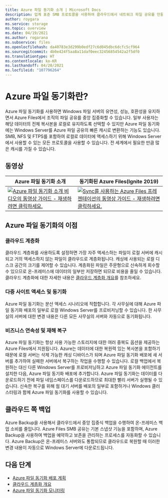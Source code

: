 ```yaml
---
title: Azure 파일 동기화 소개 | Microsoft Docs
description: 업계 표준 SMB 프로토콜을 사용하여 클라우드에서 네트워크 파일 공유를 만들고 사용할 수 있게 해주는 서비스인 Azure 파일 동기화를 간략히 설명합니다.
author: roygara
ms.service: storage
ms.topic: overview
ms.date: 04/19/2021
ms.author: rogarana
ms.subservice: files
ms.openlocfilehash: da40783e3d299b0edf27c6d045dbc6dcfc5cf964
ms.sourcegitcommit: 4b0e424f5aa8a11daf0eec32456854542a2f5df0
ms.translationtype: HT
ms.contentlocale: ko-KR
ms.lasthandoff: 04/20/2021
ms.locfileid: "107796264"
---
```

# <a name="what-is-azure-file-sync"></a>Azure 파일 동기화란?
Azure 파일 동기화를 사용하면 Windows 파일 서버의 유연성, 성능, 호환성을 유지하면서 Azure Files에서 조직의 파일 공유를 중앙 집중화할 수 있습니다. 일부 사용자는 해당 데이터의 전체 복사본을 로컬로 유지하도록 선택할 수 있지만 Azure 파일 동기화에는 Windows Server를 Azure 파일 공유의 빠른 캐시로 변환하는 기능도 있습니다. SMB, NFS 및 FTPS를 포함하여 로컬로 데이터에 액세스하기 위해 Windows Server에서 사용할 수 있는 모든 프로토콜을 사용할 수 있습니다. 전 세계에서 필요한 만큼 많은 캐시를 가질 수 있습니다.   

## <a name="videos"></a>동영상
| Azure 파일 동기화 소개 | 동기화된 Azure Files(Ignite 2019)  |
|-|-|
| [![Azure 파일 동기화 소개 비디오의 동영상 가이드 - 재생하려면 클릭하세요.](../files/media/storage-files-introduction/azure-file-sync-video-snapshot.png)](https://www.youtube.com/watch?v=Zm2w8-TRn-o) | [![Sync를 사용하는 Azure Files 프레젠테이션의 동영상 가이드 - 재생하려면 클릭하세요.](../files/media/storage-files-introduction/ignite-2018-video.png)](https://www.youtube.com/embed/6E2p28XwovU) |

## <a name="benefits-of-azure-file-sync"></a>Azure 파일 동기화의 이점

### <a name="cloud-tiering"></a>클라우드 계층화
클라우드 계층화를 사용하도록 설정하면 가장 자주 액세스하는 파일이 로컬 서버에 캐시되고 거의 액세스하지 않는 파일이 클라우드로 계층화됩니다. 캐싱에 사용되는 로컬 디스크 공간의 크기를 제어할 수 있습니다. 계층화된 파일은 주문형으로 신속하게 회수할 수 있으므로 온-프레미스에 데이터의 일부만 저장하면 되므로 비용을 줄일 수 있습니다. 클라우드 계층화에 대한 자세한 내용은 [클라우드 계층화 개요](file-sync-cloud-tiering-overview.md)를 참조하세요. 

### <a name="multi-site-access-and-sync"></a>다중 사이트 액세스 및 동기화
Azure 파일 동기화는 분산 액세스 시나리오에 적합합니다. 각 사무실에 대해 Azure 파일 동기화 배포의 일부로 로컬 Windows Server를 프로비저닝할 수 있습니다. 한 사무실의 서버에 대한 변경 내용은 다른 모든 사무실의 서버와 자동으로 동기화됩니다.

### <a name="business-continuity-and-disaster-recovery"></a>비즈니스 연속성 및 재해 복구
Azure 파일 동기화는 항상 사용 가능한 스토리지에 대한 여러 중복도 옵션을 제공하는 Azure Files에서 지원됩니다. Azure는 데이터에 대한 복원력 있는 복사본을 포함하기 때문에 로컬 서버는 삭제 가능한 캐싱 디바이스가 되며 Azure 파일 동기화 배포에 새 서버를 추가하여 실패한 서버에서 복구하는 작업을 수행할 수 있습니다. 로컬 백업에서 복원하는 대신 다른 Windows Server를 프로비저닝하고 Azure 파일 동기화 에이전트를 설치한 다음, Azure 파일 동기화 배포에 추가합니다. Azure 파일 동기화는 데이터를 다운로드하기 전에 파일 네임스페이스를 다운로드하므로 최대한 빨리 서버가 실행될 수 있습니다. 신속한 복구를 위해 웜 대기 서버를 배포의 일부로 포함하거나 Windows 클러스터링과 함께 Azure 파일 동기화를 사용할 수 있습니다.

## <a name="cloud-side-backup"></a>클라우드 쪽 백업
Azure Backup을 사용해서 클라우드에서 중앙 집중식 백업을 수행하여 온-프레미스 백업 소비를 줄입니다. Azure Files SMB 공유는 기본 스냅샷 기능을 포함하며, Azure Backup을 사용하여 백업을 예약하고 보존을 관리하는 프로세스를 자동화할 수 있습니다. Azure Backup은 온-프레미스 서버와도 통합되므로 클라우드로 복원할 때 이러한 변경 내용이 자동으로 Windows Server에 다운로드됩니다.  

## <a name="next-steps"></a>다음 단계
* [Azure 파일 동기화 배포 계획](file-sync-planning.md)
* [클라우드 계층화 개요](file-sync-cloud-tiering-overview.md)
* [Azure 파일 동기화 모니터링](file-sync-monitoring.md)